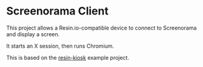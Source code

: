 # Screenorama Client

This project allows a Resin.io-compatible device to connect to Screenorama and
display a screen.

It starts an X session, then runs Chromium.

This is based on the [resin-kiosk](http://www.bytebucket.org/lifeeth/resin-kiosk)
example project.
